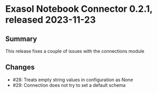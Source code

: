 # Exasol Notebook Connector 0.2.1, released 2023-11-23

## Summary

This release fixes a couple of issues with the connections module

## Changes

* #28: Treats empty string values in configuration as None
* #29: Connection does not try to set a default schema
